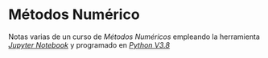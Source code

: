 # Métodos Numérico

Notas varias de un curso de *Métodos Numéricos* empleando la herramienta *[Jupyter Notebook](http://jupyter.org/ "Jupyter Notebook's home page")* y programado en *[Python V3.8](https://www.python.org/ "Python's home page")*


